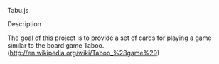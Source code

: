 Tabu.js

Description

The goal of this project is to provide a set of cards
for playing a game similar to the board game Taboo. 
(http://en.wikipedia.org/wiki/Taboo_%28game%29)


 


